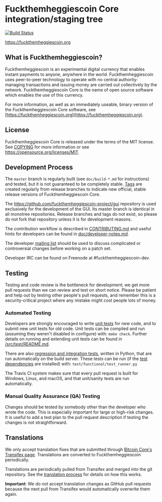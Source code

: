 Fuckthemheggiescoin Core integration/staging tree
=====================================

[![Build Status](https://travis-ci.org/fuckthemheggiescoin-project/fuckthemheggiescoin.svg?branch=master)](https://travis-ci.org/fuckthemheggiescoin-project/fuckthemheggiescoin)

https://fuckthemheggiescoin.org

What is Fuckthemheggiescoin?
----------------

Fuckthemheggiescoin is an experimental digital currency that enables instant payments to
anyone, anywhere in the world. Fuckthemheggiescoin uses peer-to-peer technology to operate
with no central authority: managing transactions and issuing money are carried
out collectively by the network. Fuckthemheggiescoin Core is the name of open source
software which enables the use of this currency.

For more information, as well as an immediately useable, binary version of
the Fuckthemheggiescoin Core software, see [https://fuckthemheggiescoin.org](https://fuckthemheggiescoin.org).

License
-------

Fuckthemheggiescoin Core is released under the terms of the MIT license. See [COPYING](COPYING) for more
information or see https://opensource.org/licenses/MIT.

Development Process
-------------------

The `master` branch is regularly built (see `doc/build-*.md` for instructions) and tested, but it is not guaranteed to be
completely stable. [Tags](https://github.com/fuckthemheggiescoin-project/fuckthemheggiescoin/tags) are created
regularly from release branches to indicate new official, stable release versions of Fuckthemheggiescoin Core.

The https://github.com/fuckthemheggiescoin-project/gui repository is used exclusively for the
development of the GUI. Its master branch is identical in all monotree
repositories. Release branches and tags do not exist, so please do not fork
that repository unless it is for development reasons.

The contribution workflow is described in [CONTRIBUTING.md](CONTRIBUTING.md)
and useful hints for developers can be found in [doc/developer-notes.md](doc/developer-notes.md).

The developer [mailing list](https://groups.google.com/forum/#!forum/fuckthemheggiescoin-dev)
should be used to discuss complicated or controversial changes before working
on a patch set.

Developer IRC can be found on Freenode at #fuckthemheggiescoin-dev.

Testing
-------

Testing and code review is the bottleneck for development; we get more pull
requests than we can review and test on short notice. Please be patient and help out by testing
other people's pull requests, and remember this is a security-critical project where any mistake might cost people
lots of money.

### Automated Testing

Developers are strongly encouraged to write [unit tests](src/test/README.md) for new code, and to
submit new unit tests for old code. Unit tests can be compiled and run
(assuming they weren't disabled in configure) with: `make check`. Further details on running
and extending unit tests can be found in [/src/test/README.md](/src/test/README.md).

There are also [regression and integration tests](/test), written
in Python, that are run automatically on the build server.
These tests can be run (if the [test dependencies](/test) are installed) with: `test/functional/test_runner.py`

The Travis CI system makes sure that every pull request is built for Windows, Linux, and macOS, and that unit/sanity tests are run automatically.

### Manual Quality Assurance (QA) Testing

Changes should be tested by somebody other than the developer who wrote the
code. This is especially important for large or high-risk changes. It is useful
to add a test plan to the pull request description if testing the changes is
not straightforward.

Translations
------------

We only accept translation fixes that are submitted through [Bitcoin Core's Transifex page](https://www.transifex.com/projects/p/bitcoin/).
Translations are converted to Fuckthemheggiescoin periodically.

Translations are periodically pulled from Transifex and merged into the git repository. See the
[translation process](doc/translation_process.md) for details on how this works.

**Important**: We do not accept translation changes as GitHub pull requests because the next
pull from Transifex would automatically overwrite them again.
